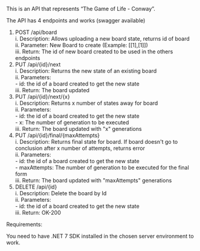 This is an API that represents “The Game of Life - Conway”.

The API has 4 endpoints and works (swagger available)

1. POST /api/board  
    i. Description: Allows uploading a new board state, returns id of board  
    ii. Parameter: New Board to create (Example: [[1],[1]])  
    iii. Return: The id of new board created to be used in the others endpoints  
2. PUT /api/{id}/next  
    i. Description: Returns the new state of an existing board  
    ii. Parameters:  
        -    id: the id of a board created to get the new state  
    iii. Return: The board updated  
3. PUT /api/{id}/next/{x}  
    i. Description: Returns x number of states away for board  
    ii. Parameters:  
        -    id: the id of a board created to get the new state  
        -    x: The number of generation to be executed  
    iii. Return: The board updated with "x" generations  
4. PUT /api/{id}/final/{maxAttempts}  
    i. Description: Returns final state for board. If board doesn't go to conclusion after x number of attempts, returns error  
    ii. Parameters:  
        -    id: the id of a board created to get the new state  
        -    maxAttempts: The number of generation to be executed for the final form  
    iii. Return: The board updated with "maxAttempts" generations  
5. DELETE /api/{id}  
    i. Description: Delete the board by Id  
    ii. Parameters:  
        -    id: the id of a board created to get the new state  
    iii. Return: OK-200  
    
Requirements:

You need to have .NET 7 SDK installed in the chosen server environment to work.